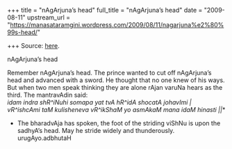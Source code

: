 +++
title = "nAgArjuna’s head"
full_title = "nAgArjuna’s head"
date = "2009-08-11"
upstream_url = "https://manasataramgini.wordpress.com/2009/08/11/nagarjuna%e2%80%99s-head/"

+++
Source: [here](https://manasataramgini.wordpress.com/2009/08/11/nagarjuna%e2%80%99s-head/).

nAgArjuna’s head

Remember nAgArjuna’s head. The prince wanted to cut off nAgArjuna’s head
and advanced with a sword. He thought that no one knew of his ways. But
when two men speak thinking they are alone rAjan varuNa hears as the
third. The mantravAdin said:  
*idam indra shR^iNuhi somapa yat tvA hR^idA shocatA johavImi \|  
vR^ishcAmi taM kulisheneva vR^ikShaM yo asmAkaM mana idaM hinasti
\|\|**  
* The bharadvAja has spoken, the foot of the striding viShNu is upon the
sadhyA’s head. May he stride widely and thunderously. urugAyo.adbhutaH

